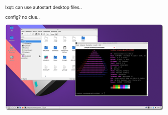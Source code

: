 lxqt: can use autostart desktop files.. 

config? no clue..


![eos-lxqt](https://raw.githubusercontent.com/endeavouros-team/endeavouros-DE-fixes/main/lxqt/lxqt.png)
